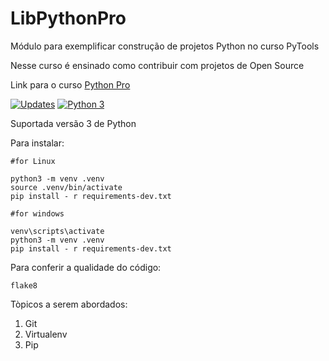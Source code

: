 # LibPythonPro

Módulo para exemplificar construção de projetos Python no curso PyTools

Nesse curso é ensinado como contribuir com projetos de Open Source

Link para o curso [Python Pro](https://pythonpro.com.br/)

[![Updates](https://pyup.io/repos/github/ViniciusBrag/LibPythonPro/shield.svg)](https://pyup.io/repos/github/ViniciusBrag/LibPythonPro/)
[![Python 3](https://pyup.io/repos/github/ViniciusBrag/LibPythonPro/python-3-shield.svg)](https://pyup.io/repos/github/ViniciusBrag/LibPythonPro/)


Suportada versão 3 de Python

Para instalar:
```Console
#for Linux

python3 -m venv .venv
source .venv/bin/activate
pip install - r requirements-dev.txt

#for windows

venv\scripts\activate
python3 -m venv .venv
pip install - r requirements-dev.txt

```
Para conferir a qualidade do código:

```Console
flake8
```

Tòpicos a serem abordados:
1. Git
2. Virtualenv
3. Pip

